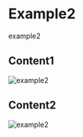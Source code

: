 # Example2

example2

## Content1

![example2](https://github.com/hiromaily/documents/raw/main/images/example2-1.png "example2")

## Content2

![example2](https://github.com/hiromaily/documents/raw/main/images/example2-2.jpg "example2")
